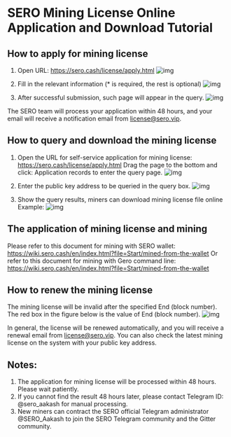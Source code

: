
# SERO Mining License Online Application and Download Tutorial

## How to apply for mining license

1. Open URL: https://sero.cash/license/apply.html
![img](http://sero-media.s3-website-ap-southeast-1.amazonaws.com/images/201902/1681550229561_.pic_hd.jpg)

2. Fill in the relevant information (* is required, the rest is optional)
![img](http://sero-media.s3-website-ap-southeast-1.amazonaws.com/images/201902/13141677-d25ba5874b170818.png)

3. After successful submission, such page will appear in the query.
![img](http://sero-media.s3-website-ap-southeast-1.amazonaws.com/images/201902/1701550229578_.pic_hd.jpg)

The SERO team will process your application within 48 hours, and your email will receive a notification email from license@sero.vip.

## How to query and download the mining license

1. Open the URL for self-service application for mining license: https://sero.cash/license/apply.html
Drag the page to the bottom and click: Application records to enter the query page.
![img](http://sero-media.s3-website-ap-southeast-1.amazonaws.com/images/201902/1711550229586_.pic_hd.jpg)

2. Enter the public key address to be queried in the query box.
![img](http://sero-media.s3-website-ap-southeast-1.amazonaws.com/images/201902/1721550229595_.pic_hd.jpg)

3. Show the query results, miners can download mining license file online
Example:
![img](http://sero-media.s3-website-ap-southeast-1.amazonaws.com/images/201902/1731550229603_.pic_hd.jpg)
 

## The application of mining license and mining
Please refer to this document for mining with SERO wallet: https://wiki.sero.cash/en/index.html?file=Start/mined-from-the-wallet
Or refer to this document for mining with Gero command line: https://wiki.sero.cash/en/index.html?file=Start/mined-from-the-wallet

## How to renew the mining license
The mining license will be invalid after the specified End (block number). The red box in the figure below is the value of End (block number).
![img](http://sero-media.s3-website-ap-southeast-1.amazonaws.com/images/201902/1741550229613_.pic.jpg)
 

In general, the license will be renewed automatically, and you will receive a renewal email from license@sero.vip. You can also check the latest mining license on the system with your public key address.

## Notes:
1. The application for mining license will be processed within 48 hours. Please wait patiently.
2. If you cannot find the result 48 hours later, please contact Telegram ID: @sero_aakash for manual processing.
3. New miners can contract the SERO official Telegram administrator @SERO_Aakash to join the SERO Telegram community and the Gitter community.


